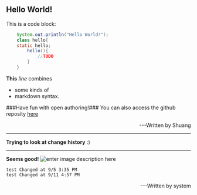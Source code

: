 Hello World!
---

This is a code block:
```java
    System.out.println("Hello World!");
    class hello{
    static hello;
        hello(){
            //TODO
        }
    }
```
**This** _line_ combines

- some kinds of 
- markdown syntax.

###Have fun with open authoring!###
You can also access the github reposity [here](https://github.com/openauthor/OpenAuthoring)
<p style='text-align:right'>---Written by Shuang<p>

----------
**Trying to look at change history**
:)

----------
**Seems good!**
![enter image description here][1]

    test Changed at 9/5 3:35 PM
    test Changed at 9/11 4:57 PM

<p style='text-align:right'>---Written by system<p>


  [1]: http://www.studypress.info/wp-content/uploads/2013/06/smile-300x300.png